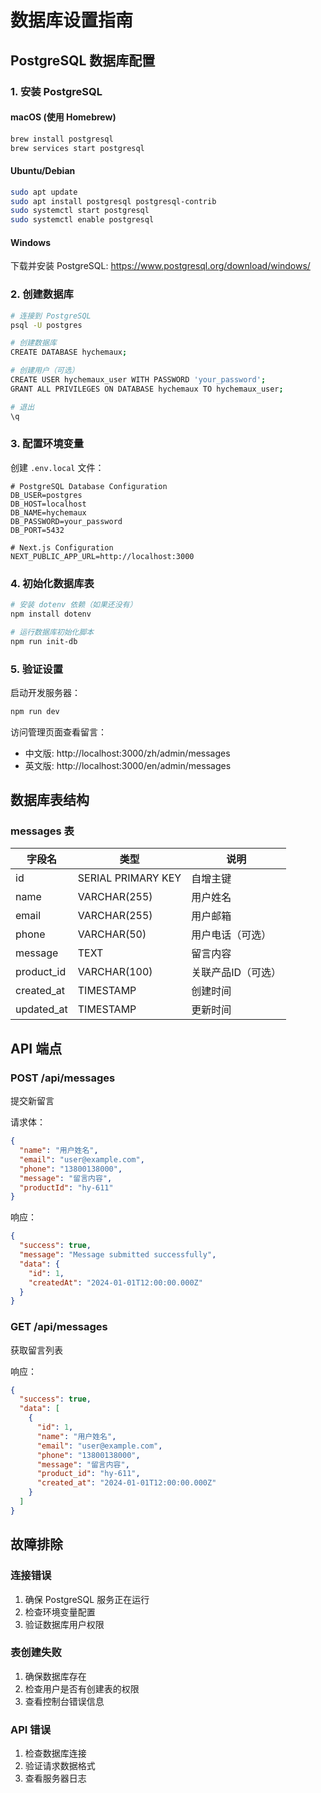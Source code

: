 # 数据库设置指南

## PostgreSQL 数据库配置

### 1. 安装 PostgreSQL

#### macOS (使用 Homebrew)
```bash
brew install postgresql
brew services start postgresql
```

#### Ubuntu/Debian
```bash
sudo apt update
sudo apt install postgresql postgresql-contrib
sudo systemctl start postgresql
sudo systemctl enable postgresql
```

#### Windows
下载并安装 PostgreSQL: https://www.postgresql.org/download/windows/

### 2. 创建数据库

```bash
# 连接到 PostgreSQL
psql -U postgres

# 创建数据库
CREATE DATABASE hychemaux;

# 创建用户（可选）
CREATE USER hychemaux_user WITH PASSWORD 'your_password';
GRANT ALL PRIVILEGES ON DATABASE hychemaux TO hychemaux_user;

# 退出
\q
```

### 3. 配置环境变量

创建 `.env.local` 文件：

```env
# PostgreSQL Database Configuration
DB_USER=postgres
DB_HOST=localhost
DB_NAME=hychemaux
DB_PASSWORD=your_password
DB_PORT=5432

# Next.js Configuration
NEXT_PUBLIC_APP_URL=http://localhost:3000
```

### 4. 初始化数据库表

```bash
# 安装 dotenv 依赖（如果还没有）
npm install dotenv

# 运行数据库初始化脚本
npm run init-db
```

### 5. 验证设置

启动开发服务器：

```bash
npm run dev
```

访问管理页面查看留言：
- 中文版: http://localhost:3000/zh/admin/messages
- 英文版: http://localhost:3000/en/admin/messages

## 数据库表结构

### messages 表

| 字段名 | 类型 | 说明 |
|--------|------|------|
| id | SERIAL PRIMARY KEY | 自增主键 |
| name | VARCHAR(255) | 用户姓名 |
| email | VARCHAR(255) | 用户邮箱 |
| phone | VARCHAR(50) | 用户电话（可选） |
| message | TEXT | 留言内容 |
| product_id | VARCHAR(100) | 关联产品ID（可选） |
| created_at | TIMESTAMP | 创建时间 |
| updated_at | TIMESTAMP | 更新时间 |

## API 端点

### POST /api/messages
提交新留言

请求体：
```json
{
  "name": "用户姓名",
  "email": "user@example.com",
  "phone": "13800138000",
  "message": "留言内容",
  "productId": "hy-611"
}
```

响应：
```json
{
  "success": true,
  "message": "Message submitted successfully",
  "data": {
    "id": 1,
    "createdAt": "2024-01-01T12:00:00.000Z"
  }
}
```

### GET /api/messages
获取留言列表

响应：
```json
{
  "success": true,
  "data": [
    {
      "id": 1,
      "name": "用户姓名",
      "email": "user@example.com",
      "phone": "13800138000",
      "message": "留言内容",
      "product_id": "hy-611",
      "created_at": "2024-01-01T12:00:00.000Z"
    }
  ]
}
```

## 故障排除

### 连接错误
1. 确保 PostgreSQL 服务正在运行
2. 检查环境变量配置
3. 验证数据库用户权限

### 表创建失败
1. 确保数据库存在
2. 检查用户是否有创建表的权限
3. 查看控制台错误信息

### API 错误
1. 检查数据库连接
2. 验证请求数据格式
3. 查看服务器日志
